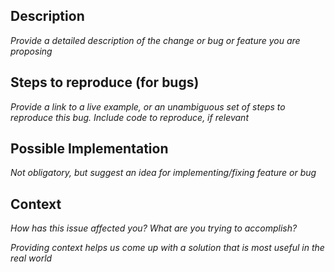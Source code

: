## Description

_Provide a detailed description of the change or bug or feature you are proposing_

## Steps to reproduce (for bugs)

_Provide a link to a live example, or an unambiguous set of steps to reproduce this bug. Include code to reproduce, if relevant_

## Possible Implementation

_Not obligatory, but suggest an idea for implementing/fixing feature or bug_

## Context

_How has this issue affected you? What are you trying to accomplish?_

_Providing context helps us come up with a solution that is most useful in the real world_

